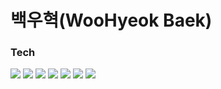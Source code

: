 
# 백우혁(WooHyeok Baek)

### Tech

<img src="https://img.shields.io/badge/HTML-E34F26?style=flat-square&logo=HTML&logoColor=white" />

<img src="https://img.shields.io/badge/CSS-1572B6?style=flat-square&logo=CSS&logoColor=white"/>

<img src="https://img.shields.io/badge/javascript-F7DF1E?style=flat-square&logo=javascript&logoColor=white"/>

<img src="https://img.shields.io/badge/react-61DAFB?style=flat-square&logo=react&logoColor=white"/>

<img src="https://img.shields.io/badge/node.js-339933?style=flat-square&logo=node.js&logoColor=white"/>

<img src="https://img.shields.io/badge/mongoDB-47A248?style=flat-square&logo=mongoDB&logoColor=white"/>

<img src="https://img.shields.io/badge/Git-F05032?style=flat-square&logo=Git&logoColor=white"/>
